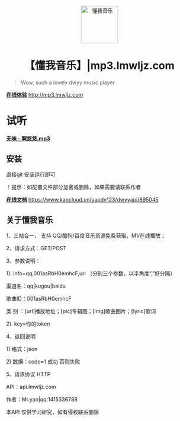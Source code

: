 <p align="center">
<img src="http://mp3.lmwljz.com/static/index/images/logo.png" alt="懂我音乐" width="100">
</p>
<h1 align="center">【懂我音乐】|mp3.lmwljz.com</h1>

> Wow, such a lovely dwyy music player

**[在线体验](http://mp3.lmwljz.com)**
http://mp3.lmwljz.com


# 试听

**[无味 - 啊悠悠.mp3](http://mp3.lmwljz.com/index/play/qq/mid/000DFFmY2T4pnx.html)**

## 安装

直接git 安装运行即可

！提示：如配置文件部分加密或删除，如果需要请联系作者

**[在线文档](https://www.kancloud.cn/yaody123/dwyyapi/895045)**
https://www.kancloud.cn/yaody123/dwyyapi/895045

## 关于懂我音乐
1、三站合一， 支持 QQ/酷狗/百度音乐资源免费获取，MV在线播放；

2、请求方式：GET/POST

3、参数说明：

1). info=qq,001asRbH0emhcF,url （分别三个参数，以半角度“,”好分隔）

渠道名：qq|kugou|baidu

歌曲ID：001asRbH0emhcF

类 别 ：[url]播放地址；[pic]专辑图；[img]歌曲图片；[lyric]歌词

2). key=你的token

4、返回说明

1).格式：json

2).数据：code=1 成功 否则失败

5、请求协议 HTTP


API：api.lmwljz.com

作者：Mr.yao|qq:1415336788

本API 仅供学习研究，如有侵权联系删除

